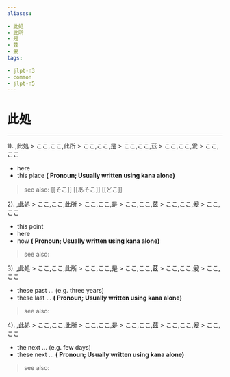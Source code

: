 ```yaml
---
aliases:
    
- 此処
- 此所
- 是
- 茲
- 爰
tags:
    
- jlpt-n3
- common
- jlpt-n5
---
```


# 此処
---
1).
,此処 > ここ,ここ,此所 > ここ,ここ,是 > ここ,ここ,茲 > ここ,ここ,爰 > ここ,ここ

- here
- this place
**( Pronoun; Usually written using kana alone)**
> see also:  [[そこ]] [[あそこ]] [[どこ]]
            
2).
,此処 > ここ,ここ,此所 > ここ,ここ,是 > ここ,ここ,茲 > ここ,ここ,爰 > ここ,ここ

- this point
- here
- now
**( Pronoun; Usually written using kana alone)**
> see also: 
            
3).
,此処 > ここ,ここ,此所 > ここ,ここ,是 > ここ,ここ,茲 > ここ,ここ,爰 > ここ,ここ

- these past ... (e.g. three years)
- these last ...
**( Pronoun; Usually written using kana alone)**
> see also: 
            
4).
,此処 > ここ,ここ,此所 > ここ,ここ,是 > ここ,ここ,茲 > ここ,ここ,爰 > ここ,ここ

- the next ... (e.g. few days)
- these next ...
**( Pronoun; Usually written using kana alone)**
> see also: 
            